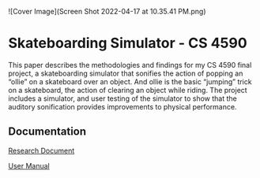 ![Cover Image](Screen Shot 2022-04-17 at 10.35.41 PM.png)

# Skateboarding Simulator - CS 4590
This paper describes the methodologies and findings for my CS 4590 final project, a skateboarding simulator that sonifies the action of popping an “ollie” on a skateboard over an object. And ollie is the basic “jumping” trick on a skateboard, the action of clearing an object while riding. The project includes a simulator, and user testing of the simulator to show that the auditory sonification provides improvements to physical performance.


## Documentation
[Research Document](readme.pdf)

[User Manual](readme.pdf)
